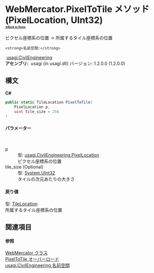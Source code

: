 # WebMercator.PixelToTile メソッド (PixelLocation, UInt32)<div style="font-size:30%"><a href="https://github.com/usagi/usagi.cs/blob/master/docs/Home.md">≪Back to Home</a></div> 

ピクセル座標系の位置 -> 所属するタイル座標系の位置


    <strong>名前空間:</strong>
&nbsp;<a href="N_usagi_CivilEngineering.md">usagi.CivilEngineering</a><br /><strong>アセンブリ:</strong>
&nbsp;usagi (in usagi.dll) バージョン: 1.2.0.0 (1.2.0.0)

## 構文

**C#**<br />
``` C#
public static TileLocation PixelToTile(
	PixelLocation p,
	uint tile_size = 256
)
```


#### パラメーター
&nbsp;<dl><dt>p</dt><dd>型: <a href="T_usagi_CivilEngineering_PixelLocation.md">usagi.CivilEngineering.PixelLocation</a><br />ピクセル座標系の位置</dd><dt>tile_size (Optional)</dt><dd>型: <a href="http://msdn2.microsoft.com/ja-jp/library/ctys3981" target="_blank">System.UInt32</a><br />タイルの次元あたりの大きさ</dd></dl>

#### 戻り値
型: <a href="T_usagi_CivilEngineering_TileLocation.md">TileLocation</a><br />所属するタイル座標系の位置

## 関連項目


#### 参照
<a href="T_usagi_CivilEngineering_WebMercator.md">WebMercator クラス</a><br /><a href="Overload_usagi_CivilEngineering_WebMercator_PixelToTile.md">PixelToTile オーバーロード</a><br /><a href="N_usagi_CivilEngineering.md">usagi.CivilEngineering 名前空間</a><br />
